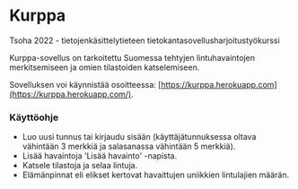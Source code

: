 # Kurppa
Tsoha 2022 - tietojenkäsittelytieteen tietokantasovellusharjoitustyökurssi

Kurppa-sovellus on tarkoitettu Suomessa tehtyjen lintuhavaintojen merkitsemiseen ja omien tilastoiden katselemiseen.

Sovelluksen voi käynnistää osoitteessa: [https://kurppa.herokuapp.com](https://kurppa.herokuapp.com/).


### Käyttöohje
* Luo uusi tunnus tai kirjaudu sisään (käyttäjätunnuksessa oltava vähintään 3 merkkiä ja salasanassa vähintään 5 merkkiä).
* Lisää havaintoja 'Lisää havainto' -napista.
* Katsele tilastoja ja selaa lintuja.
* Elämänpinnat eli elikset kertovat havaittujen uniikkien lintulajien määrän.
